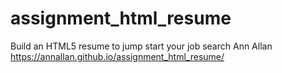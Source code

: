 # assignment_html_resume
Build an HTML5 resume to jump start your job search
Ann Allan https://annallan.github.io/assignment_html_resume/
